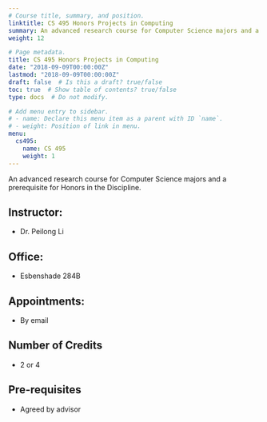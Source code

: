 ```yaml
---
# Course title, summary, and position.
linktitle: CS 495 Honors Projects in Computing
summary: An advanced research course for Computer Science majors and a prerequisite for Honors in the Discipline.
weight: 12

# Page metadata.
title: CS 495 Honors Projects in Computing
date: "2018-09-09T00:00:00Z"
lastmod: "2018-09-09T00:00:00Z"
draft: false  # Is this a draft? true/false
toc: true  # Show table of contents? true/false
type: docs  # Do not modify.

# Add menu entry to sidebar.
# - name: Declare this menu item as a parent with ID `name`.
# - weight: Position of link in menu.
menu:
  cs495:
    name: CS 495
    weight: 1
---
```



An advanced research course for Computer Science majors and a prerequisite for Honors in the Discipline.

## Instructor:

* Dr. Peilong Li

## Office:

* Esbenshade 284B

## Appointments:

* By email

## Number of Credits

* 2 or 4

## Pre-requisites

* Agreed by advisor
